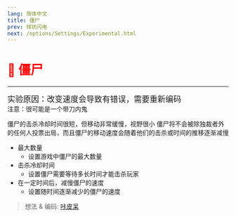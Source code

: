 ```yaml
---
lang: 简体中文
title: 僵尸
prev: 球状闪电
next: /options/Settings/Experimental.html
---
```


# <font color=red>🧟 <b>僵尸</b></font> <Badge text="Impostor" type="tip" vertical="middle"/>

***

<font size=4em>实验原因：改变速度会导致有错误，需要重新编码</font><br>
注意：很可能是一个带刀内鬼

僵尸的击杀冷却时间很短，但移动非常缓慢，视野很小 僵尸将不会被除独裁者外的任何人投票出局，而且僵尸的移动速度会随着他们的击杀或时间的推移逐渐减慢

- 最大数量
  - 设置游戏中僵尸的最大数量
- 击杀冷却时间
  - 设置僵尸需要等待多长时间才能击杀玩家
- 在一定时间后，减慢僵尸的速度
  - 设置随时间逐渐减少的僵尸的速度

> 想法 & 编码: [咔皮呆](https://github.com/KARPED1EM)
